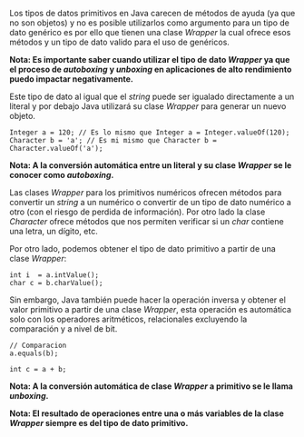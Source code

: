 Los tipos de datos primitivos en Java carecen de métodos de ayuda (ya que no son objetos) y no es posible utilizarlos como argumento para un tipo de dato genérico es por ello que tienen una clase *Wrapper* la cual ofrece esos métodos y un tipo de dato valido para el uso de genéricos.

**Nota: Es importante saber cuando utilizar el tipo de dato *Wrapper* ya que el proceso de *autoboxing* y *unboxing* en aplicaciones de alto rendimiento puedo impactar negativamente.**

Este tipo de dato al igual que el *string* puede ser igualado directamente a un literal y por debajo Java utilizará su clase *Wrapper* para generar un nuevo objeto.

```
Integer a = 120; // Es lo mismo que Integer a = Integer.valueOf(120);
Character b = 'a'; // Es mi mismo que Character b = Character.valueOf('a');
```

**Nota: A la conversión automática entre un literal y su clase *Wrapper* se le conocer como *autoboxing*.**

Las clases *Wrapper* para los primitivos numéricos ofrecen métodos para convertir un *string* a un numérico o convertir de un tipo de dato numérico a otro (con el riesgo de perdida de información). Por otro lado la clase *Character* ofrece métodos que nos permiten verificar si un *char* contiene una letra, un dígito, etc.

Por otro lado, podemos obtener el tipo de dato primitivo a partir de una clase *Wrapper*:

```
int i  = a.intValue();
char c = b.charValue();
```

Sin embargo, Java también puede hacer la operación inversa y obtener el valor primitivo a partir de una clase *Wrapper*, esta operación es automática solo con los operadores aritméticos, relacionales excluyendo la comparación y a nivel de bit.

```
// Comparacion
a.equals(b);

int c = a + b;
```

**Nota: A la conversión automática de clase *Wrapper* a primitivo se le llama *unboxing*.**

**Nota: El resultado de operaciones entre una o más variables de la clase *Wrapper* siempre es del tipo de dato primitivo.**